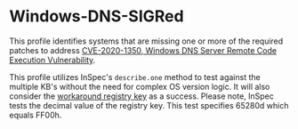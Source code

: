 # Windows-DNS-SIGRed

This profile identifies systems that are missing one or more of the required patches to address [CVE-2020-1350, Windows DNS Server Remote Code Execution Vulnerability](https://portal.msrc.microsoft.com/en-us/security-guidance/advisory/CVE-2020-1350).

This profile utilizes InSpec's `describe.one` method to test against the multiple KB's without the need for complex OS version logic. It will also consider the [workaround registry key](https://portal.msrc.microsoft.com/en-us/security-guidance/advisory/CVE-2020-1350#ID0EUGAC) as a success. Please note, InSpec tests the decimal value of the registry key. This test specifies 65280d which equals FF00h.
